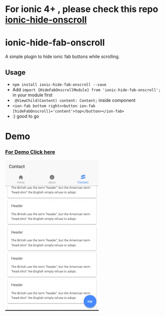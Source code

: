 # For ionic 4+ , please check this repo [ionic-hide-onscroll](https://github.com/keephacking/ionic-essentials/tree/master/projects/ionic-hide-onscroll)

# ionic-hide-fab-onscroll 
A simple plugin to hide ionic fab buttons while scrolling. 


## Usage
 * `npm install ionic-hide-fab-onscroll --save`
 * Add `import {HideFabOnscrollModule} from 'ionic-hide-fab-onscroll';` in your module first
 * ` @ViewChild(Content) content: Content;` inside component
 * `<ion-fab bottom right><button ion-fab [hideFabOnscroll]='content'>top</button></ion-fab>` 
 * :) good to go
# Demo
### [For Demo Click here](https://stackblitz.com/edit/ionic-hide-fab-onscroll-demo)

![Plugin preview](https://raw.githubusercontent.com/keephacking/ionic-hide-fab-onscroll/master/demo/demo.gif)
